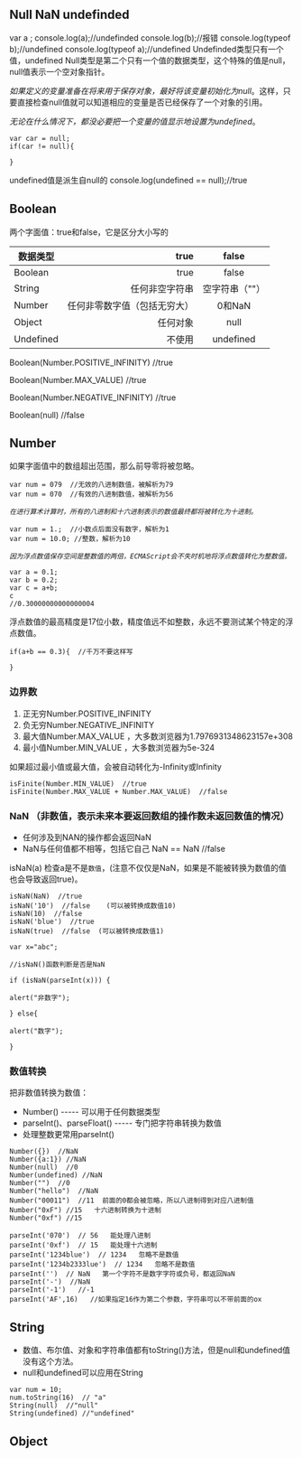 ## Null NaN undefinded
var a ;
console.log(a);//undefinded
console.log(b);//报错
console.log(typeof b);//undefined
console.log(typeof a);//undefined
Undefinded类型只有一个值，undefined
Null类型是第二个只有一个值的数据类型，这个特殊的值是null，null值表示一个空对象指针。

*如果定义的变量准备在将来用于保存对象，最好将该变量初始化为null*。这样，只要直接检查null值就可以知道相应的变量是否已经保存了一个对象的引用。

*无论在什么情况下，都没必要把一个变量的值显示地设置为undefined*。

```
var car = null;
if(car != null){

}
```
undefined值是派生自null的
console.log(undefined == null);//true

## Boolean
两个字面值：true和false，它是区分大小写的

| 数据类型        | true                   |  false  |
| --------       | -----:                 | :----: |
| Boolean        | true                   |   false    |
| String         | 任何非空字符串            |空字符串（""）|
| Number         | 任何非零数字值（包括无穷大）|   0和NaN   |
| Object         | 任何对象                 |   null    |
| Undefined      | 不使用                   | undefined |


Boolean(Number.POSITIVE_INFINITY)  //true

Boolean(Number.MAX_VALUE)  //true

Boolean(Number.NEGATIVE_INFINITY)  //true

Boolean(null)  //false

## Number
如果字面值中的数组超出范围，那么前导零将被忽略。
```
var num = 079  //无效的八进制数值，被解析为79
var num = 070  //有效的八进制数值，被解析为56
```
*`在进行算术计算时，所有的八进制和十六进制表示的数值最终都将被转化为十进制。`*
```
var num = 1.;  //小数点后面没有数字，解析为1
var num = 10.0; //整数，解析为10
```
*`因为浮点数值保存空间是整数值的两倍，ECMAScript会不失时机地将浮点数值转化为整数值。`*

```
var a = 0.1;
var b = 0.2;
var c = a+b;
c
//0.30000000000000004
```
浮点数值的最高精度是17位小数，精度值远不如整数，永远不要测试某个特定的浮点数值。

```
if(a+b == 0.3){  //千万不要这样写

}
```
### 边界数

1. 正无穷Number.POSITIVE_INFINITY
2. 负无穷Number.NEGATIVE_INFINITY
3. 最大值Number.MAX_VALUE   ，大多数浏览器为1.7976931348623157e+308
4. 最小值Number.MIN_VALUE   ，大多数浏览器为5e-324

如果超过最小值或最大值，会被自动转化为-Infinity或Infinity 
```
isFinite(Number.MIN_VALUE)  //true
isFinite(Number.MAX_VALUE + Number.MAX_VALUE)  //false
```

### NaN （非数值，表示未来本要返回数组的操作数未返回数值的情况）

- 任何涉及到NAN的操作都会返回NaN
- NaN与任何值都不相等，包括它自己
NaN == NaN  //false

isNaN(a)  检查a是不是`数值`，(注意不仅仅是NaN，如果是不能被转换为数值的值也会导致返回true)。

```
isNaN(NaN)  //true
isNaN('10')  //false    (可以被转换成数值10)
isNaN(10)  //false
isNaN('blue')  //true
isNaN(true)  //false  (可以被转换成数值1)
```

```
var x="abc";

//isNaN()函数判断是否是NaN

if (isNaN(parseInt(x))) {

alert("非数字");

} else{

alert("数字");

}
```
### 数值转换
把非数值转换为数值：

- Number()  ----- 可以用于任何数据类型
- parseInt()、parseFloat()  ----- 专门把字符串转换为数值
- 处理整数更常用parseInt()

```
Number({})  //NaN
Number({a:1}) //NaN
Number(null)  //0
Number(undefined) //NaN
Number("")  //0
Number("hello")  //NaN
Number("00011")  //11  前面的0都会被忽略，所以八进制得到对应八进制值
Number("0xF") //15   十六进制转换为十进制
Number("0xf") //15
```
```
parseInt('070')  // 56   能处理八进制
parseInt('0xf')  // 15   能处理十六进制
parseInt('1234blue')  // 1234   忽略不是数值
parseInt('1234b2333lue')  // 1234   忽略不是数值
parseInt('')  // NaN   第一个字符不是数字字符或负号，都返回NaN
parseInt('-')  //NaN
parseInt('-1')   //-1
parseInt('AF',16)   //如果指定16作为第二个参数，字符串可以不带前面的ox
```

## String
- 数值、布尔值、对象和字符串值都有toString()方法，但是null和undefined值没有这个方法。
- null和undefined可以应用在String

```
var num = 10;
num.toString(16)  // "a"
String(null)  //"null"
String(undefined) //"undefined"

```

## Object
